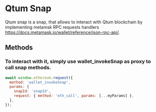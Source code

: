 # Qtum Snap

Qtum snap is a snap, that allows to interact with Qtum blockchain by implementing metamsk RPC requests handlers https://docs.metamask.io/wallet/reference/json-rpc-api/.

## Methods

### To interact with it, simply use wallet_invokeSnap as proxy to call snap methods.

```javascript
await window.ethereum.request({
  method: 'wallet_invokeSnap',
  params: {
    snapId: 'snapId',
    request: { method: 'eth_call', params: [...myParams] },
  },
});
```
